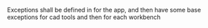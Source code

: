Exceptions shall be defined in for the app, and then have some base exceptions for cad tools and then for each workbench

